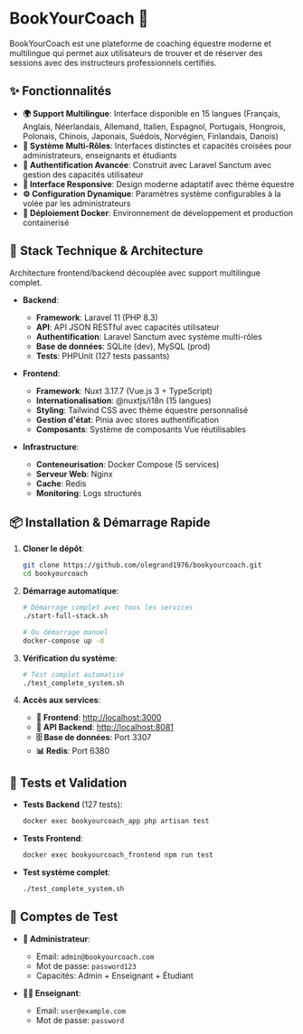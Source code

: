 # BookYourCoach 🏇

BookYourCoach est une plateforme de coaching équestre moderne et multilingue qui permet aux utilisateurs de trouver et de réserver des sessions avec des instructeurs professionnels certifiés.

## ✨ Fonctionnalités

-   **🌍 Support Multilingue**: Interface disponible en 15 langues (Français, Anglais, Néerlandais, Allemand, Italien, Espagnol, Portugais, Hongrois, Polonais, Chinois, Japonais, Suédois, Norvégien, Finlandais, Danois)
-   **👥 Système Multi-Rôles**: Interfaces distinctes et capacités croisées pour administrateurs, enseignants et étudiants
-   **🔐 Authentification Avancée**: Construit avec Laravel Sanctum avec gestion des capacités utilisateur
-   **📱 Interface Responsive**: Design moderne adaptatif avec thème équestre
-   **⚙️ Configuration Dynamique**: Paramètres système configurables à la volée par les administrateurs
-   **🐳 Déploiement Docker**: Environnement de développement et production containerisé

## 🚀 Stack Technique & Architecture

Architecture frontend/backend découplée avec support multilingue complet.

-   **Backend**:

    -   **Framework**: Laravel 11 (PHP 8.3)
    -   **API**: API JSON RESTful avec capacités utilisateur
    -   **Authentification**: Laravel Sanctum avec système multi-rôles
    -   **Base de données**: SQLite (dev), MySQL (prod)
    -   **Tests**: PHPUnit (127 tests passants)

-   **Frontend**:

    -   **Framework**: Nuxt 3.17.7 (Vue.js 3 + TypeScript)
    -   **Internationalisation**: @nuxtjs/i18n (15 langues)
    -   **Styling**: Tailwind CSS avec thème équestre personnalisé
    -   **Gestion d'état**: Pinia avec stores authentification
    -   **Composants**: Système de composants Vue réutilisables

-   **Infrastructure**:
    -   **Conteneurisation**: Docker Compose (5 services)
    -   **Serveur Web**: Nginx
    -   **Cache**: Redis
    -   **Monitoring**: Logs structurés

## 📦 Installation & Démarrage Rapide

1.  **Cloner le dépôt**:

    ```bash
    git clone https://github.com/olegrand1976/bookyourcoach.git
    cd bookyourcoach
    ```

2.  **Démarrage automatique**:

    ```bash
    # Démarrage complet avec tous les services
    ./start-full-stack.sh

    # Ou démarrage manuel
    docker-compose up -d
    ```

3.  **Vérification du système**:

    ```bash
    # Test complet automatisé
    ./test_complete_system.sh
    ```

4.  **Accès aux services**:
    -   **🎨 Frontend**: [http://localhost:3000](http://localhost:3000)
    -   **🔧 API Backend**: [http://localhost:8081](http://localhost:8081)
    -   **🗄️ Base de données**: Port 3307
    -   **📊 Redis**: Port 6380

## 🧪 Tests et Validation

-   **Tests Backend** (127 tests):

    ```bash
    docker exec bookyourcoach_app php artisan test
    ```

-   **Tests Frontend**:

    ```bash
    docker exec bookyourcoach_frontend npm run test
    ```

-   **Test système complet**:
    ```bash
    ./test_complete_system.sh
    ```

## 👤 Comptes de Test

-   **🔑 Administrateur**:

    -   Email: `admin@bookyourcoach.com`
    -   Mot de passe: `password123`
    -   Capacités: Admin + Enseignant + Étudiant

-   **👨‍🏫 Enseignant**:
    -   Email: `user@example.com`
    -   Mot de passe: `password`
